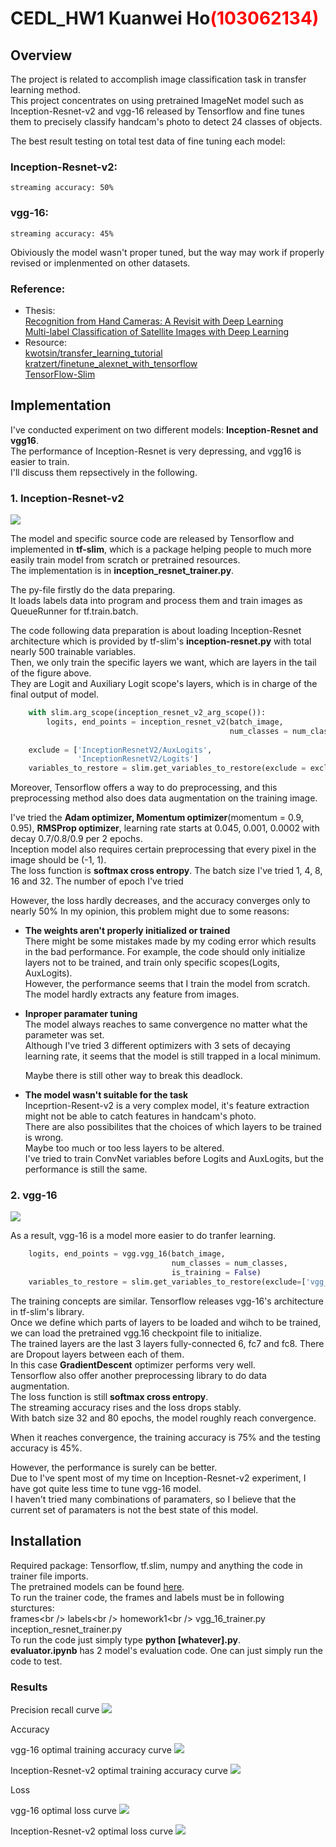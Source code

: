 # CEDL_HW1 Kuanwei Ho<span style="color:red">(103062134)</span>

## Overview
The project is related to accomplish image classification task in transfer learning method.<br /> 
This project concentrates on using pretrained ImageNet model such as Inception-Resnet-v2 and vgg-16 released by Tensorflow and fine tunes them to precisely classify handcam's photo to detect 24 classes of objects.

The best result testing on total test data of fine tuning each model:
### Inception-Resnet-v2: 
	streaming accuracy: 50%
### vgg-16:
	streaming accuracy: 45%  
  
Obiviously the model wasn't proper tuned, but the way may work if properly revised or implenmented on other datasets.

### Reference:
- Thesis:<br />
	[Recognition from Hand Cameras: A Revisit with Deep Learning](https://arxiv.org/abs/1512.01881)<br />
	[Multi-label Classification of Satellite Images with Deep Learning](http://cs231n.stanford.edu/reports/2017/pdfs/908.pdf)
- Resource:<br />
	[kwotsin/transfer_learning_tutorial](https://github.com/kwotsin/transfer_learning_tutorial)<br />
	[kratzert/finetune_alexnet_with_tensorflow](https://github.com/kratzert/finetune_alexnet_with_tensorflow)<br />
	[TensorFlow-Slim](https://github.com/tensorflow/tensorflow/tree/master/tensorflow/contrib/slim)<br />

## Implementation

I've conducted experiment on two different models: **Inception-Resnet and vgg16**.<br />
The performance of Inception-Resnet is very depressing, and vgg16 is easier to train.<br />
I'll discuss them repsectively in the following.<br />


### 1. Inception-Resnet-v2

![](https://i2.kknews.cc/SIG=e19v49/q4q0006048n3505os81.jpg)

The model and specific source code are released by Tensorflow and implemented in **tf-slim**, which is a package helping people to much more easily train model from scratch or pretrained resources.<br />
The implementation is in **inception_resnet_trainer.py**.

The py-file firstly do the data preparing.<br />
It loads labels data into program and process them and train images as QueueRunner for tf.train.batch.<br />

The code following data preparation is about loading Inception-Resnet architecture which is provided by tf-slim's **inception-resnet.py** with total nearly 500 trainable variables.<br />
Then, we only train the specific layers we want, which are layers in the tail of the figure above. <br />
They are Logit and Auxiliary Logit scope's layers, which is in charge of the final output of model. <br />
 
```Python
    with slim.arg_scope(inception_resnet_v2_arg_scope()):
        logits, end_points = inception_resnet_v2(batch_image, 
                                                 num_classes = num_classes)
	
    exclude = ['InceptionResnetV2/AuxLogits',
               'InceptionResnetV2/Logits']
    variables_to_restore = slim.get_variables_to_restore(exclude = exclude)
```
Moreover, Tensorflow offers a way to do preprocessing, and this preprocessing method also does data augmentation on the training image.

I've tried the **Adam optimizer, Momentum optimizer**(momentum = 0.9, 0.95), **RMSProp optimizer**, learning rate starts at 0.045, 0.001, 0.0002 with decay 0.7/0.8/0.9 per 2 epochs.<br />
Inception model also requires certain preprocessing that every pixel in the image should be (-1, 1).<br />
The loss function is **softmax cross entropy**.
The batch size I've tried 1, 4, 8, 16 and 32. The number of epoch I've tried 


However, the loss hardly decreases, and the accuracy converges only to nearly 50%
In my opinion, this problem might due to some reasons:<br />
+ **The weights aren't properly initialized or trained<br />**
	There might be some mistakes made by my coding error which results in the bad performance.
	For example, the code should only initialize layers not to be trained, and train only specific scopes(Logits, AuxLogits).<br />
	However, the performance seems that I train the model from scratch.<br />
	The model hardly extracts any feature from images.<br />
	
+ **Inproper paramater tuning<br />**
	The model always reaches to same convergence no matter what the parameter was set.<br />
	Although I've tried 3 different optimizers with 3 sets of decaying learning rate, it seems that the model is still trapped in a local minimum.

	Maybe there is still other way to break this deadlock.<br />
+ **The model wasn't suitable for the task<br />**
	Inceprtion-Resent-v2 is a very complex model, it's feature extraction might not be able to catch features in handcam's photo.<br />
	There are also possibilites that the choices of which layers to be trained is wrong. <br />
	Maybe too much or too less layers to be altered.<br />
	I've tried to train ConvNet variables before Logits and AuxLogits, but the performance is still the same.

### 2. vgg-16

![](https://www.cs.toronto.edu/~frossard/post/vgg16/vgg16.png)

As a result, vgg-16 is a model more easier to do tranfer learning.

```Python
    logits, end_points = vgg.vgg_16(batch_image, 
                                    num_classes = num_classes,
                                    is_training = False)
    variables_to_restore = slim.get_variables_to_restore(exclude=['vgg_16/fc6', 'vgg_16/fc7', 'vgg_16/fc8'])
```

The training concepts are similar. Tensorflow releases vgg-16's architecture in tf-slim's library. <br />
Once we define which parts of layers to be loaded and wihch to be trained, we can load the pretrained vgg.16 checkpoint file to initialize. <br />
The trained layers are the last 3 layers fully-connected 6, fc7 and fc8. There are Dropout layers between each of them. <br />
In this case **GradientDescent** optimizer performs very well. <br />
Tensorflow also offer another preprocessing library to do data augmentation.<br />
The loss function is still **softmax cross entropy**.<br />
The streaming accuracy rises and the loss drops stably. <br />
With batch size 32 and 80 epochs, the model roughly reach convergence.<br />

When it reaches convergence, the training accuracy is 75% and the testing accuracy is 45%.<br />

However, the performance is surely can be better.<br />
Due to I've spent most of my time on Inception-Resnet-v2 experiment, I have got quite less time to tune vgg-16 model.<br />
I haven't tried many combinations of paramaters, so I believe that the current set of paramaters is not the best state of this model.<br />


## Installation
Required package: Tensorflow, tf.slim, numpy and anything the code in trainer file imports.<br />
The pretrained models can be found [here](https://arxiv.org/abs/1512.01881).<br />
To run the trainer code, the frames and labels must be in following sturctures:<br />
frames\<br />
labels\<br />
homework1\<br />
	vgg_16_trainer.py<br />
	inception_resnet_trainer.py<br />
To run the code just simply type **python [whatever].py**.<br />
**evaluator.ipynb** has 2 model's evaluation code. One can just simply run the code to test.

### Results

Precision recall curve
![](https://i.imgur.com/gZ7ikQs.png)

Accuracy

vgg-16 optimal training accuracy curve
![](https://i.imgur.com/Ogs9FuD.png)

Inception-Resnet-v2 optimal training accuracy curve
![](https://imgur.com/pnOcKIq.png)

Loss

vgg-16 optimal loss curve
![](https://i.imgur.com/DyTnrq2.png)

Inception-Resnet-v2 optimal loss curve
![](https://imgur.com/TF1iMZV.png)



